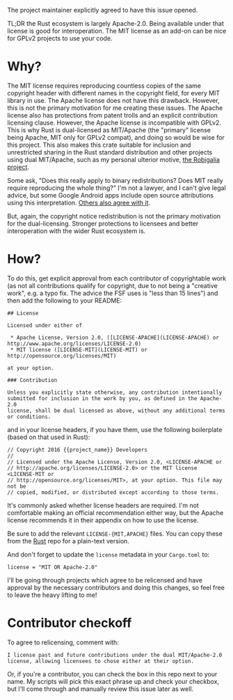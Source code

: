 The project maintainer explicitly agreed to have this issue opened.

TL;DR the Rust ecosystem is largely Apache-2.0. Being available under that
license is good for interoperation. The MIT license as an add-on can be nice
for GPLv2 projects to use your code.

# Why?

The MIT license requires reproducing countless copies of the same copyright
header with different names in the copyright field, for every MIT library in
use. The Apache license does not have this drawback. However, this is not the
primary motivation for me creating these issues. The Apache license also has
protections from patent trolls and an explicit contribution licensing clause.
However, the Apache license is incompatible with GPLv2. This is why Rust is
dual-licensed as MIT/Apache (the "primary" license being Apache, MIT only for
GPLv2 compat), and doing so would be wise for this project. This also makes
this crate suitable for inclusion and unrestricted sharing in the Rust
standard distribution and other projects using dual MIT/Apache, such as my
personal ulterior motive, [the Robigalia project](https://robigalia.org).

Some ask, "Does this really apply to binary redistributions? Does MIT really
require reproducing the whole thing?" I'm not a lawyer, and I can't give legal
advice, but some Google Android apps include open source attributions using
this interpretation. [Others also agree with
it](https://www.quora.com/Does-the-MIT-license-require-attribution-in-a-binary-only-distribution).

But, again, the copyright notice redistribution is not the primary motivation
for the dual-licensing. Stronger protections to licensees and better
interoperation with the wider Rust ecosystem is.

# How?

To do this, get explicit approval from each contributor of copyrightable
work (as not all contributions qualify for copyright, due to not being a
"creative work", e.g. a typo fix. The advice the FSF uses is "less than
15 lines") and then add the following to your README:

```
## License

Licensed under either of

 * Apache License, Version 2.0, ([LICENSE-APACHE](LICENSE-APACHE) or http://www.apache.org/licenses/LICENSE-2.0)
 * MIT license ([LICENSE-MIT](LICENSE-MIT) or http://opensource.org/licenses/MIT)

at your option.

### Contribution

Unless you explicitly state otherwise, any contribution intentionally
submitted for inclusion in the work by you, as defined in the Apache-2.0
license, shall be dual licensed as above, without any additional terms
or conditions.
```

and in your license headers, if you have them, use the following boilerplate
(based on that used in Rust):

```
// Copyright 2016 {{project_name}} Developers
//
// Licensed under the Apache License, Version 2.0, <LICENSE-APACHE or
// http://apache.org/licenses/LICENSE-2.0> or the MIT license <LICENSE-MIT or
// http://opensource.org/licenses/MIT>, at your option. This file may not be
// copied, modified, or distributed except according to those terms.
```

It's commonly asked whether license headers are required. I'm not comfortable
making an official recommendation either way, but the Apache license
recommends it in their appendix on how to use the license.

Be sure to add the relevant `LICENSE-{MIT,APACHE}` files. You can copy these
from the [Rust](https://github.com/rust-lang/rust) repo for a plain-text
version.

And don't forget to update the `license` metadata in your `Cargo.toml` to:

    license = "MIT OR Apache-2.0"

I'll be going through projects which agree to be relicensed and have approval
by the necessary contributors and doing this changes, so feel free to leave
the heavy lifting to me!

# Contributor checkoff

To agree to relicensing, comment with:

    I license past and future contributions under the dual MIT/Apache-2.0 license, allowing licensees to chose either at their option.

Or, if you're a contributor, you can check the box in this repo next to your
name. My scripts will pick this exact phrase up and check your checkbox, but
I'll come through and manually review this issue later as well.
